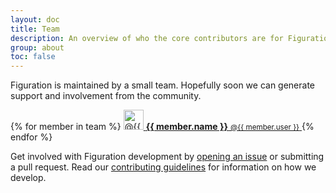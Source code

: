 ```yaml
---
layout: doc
title: Team
description: An overview of who the core contributors are for Figuration.
group: about
toc: false
---
```


Figuration is maintained by a small team. Hopefully soon we can generate support and involvement from the community.

<div class="list list-spaced list-ruled">
{% for member in team %}
<a class="list-item list-item-action d-flex flex-items-center" href="https://github.com/{{ member.user }}">
  <img src="https://github.com/{{ member.user }}.png" alt="@{{ member.user }}" width="32" height="32" class="radius me-0_5">
  <strong class="me-0_25">{{ member.name }}</strong>
  <small>@{{ member.user }}</small>
</a>
{% endfor %}
</div>

Get involved with Figuration development by [opening an issue](https://github.com/cast-org/figuration/issues/new) or submitting a pull request. Read our [contributing guidelines](https://github.com/cast-org/figuration/blob/master/CONTRIBUTING.md) for information on how we develop.
